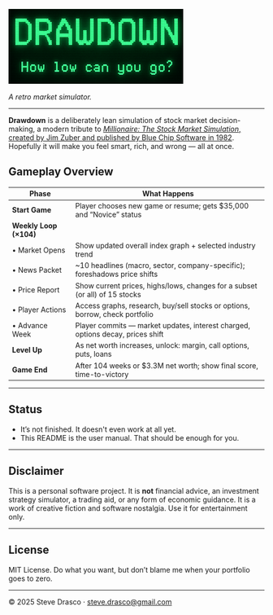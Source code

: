 ![Drawdown](docs/images/logo_small.png)

*A retro market simulator.*  

---

**Drawdown** is a deliberately lean simulation of stock market decision-making, a modern tribute to [*Millionaire: The Stock Market Simulation*, created by Jim Zuber and published by Blue Chip Software in 1982](https://en.wikipedia.org/wiki/Millionaire:_The_Stock_Market_Simulation).  Hopefully it will make you feel smart, rich, and wrong —  all at once.

## Gameplay Overview

| **Phase**              | **What Happens**                                                                 |
|------------------------|-----------------------------------------------------------------------------------|
| **Start Game**         | Player chooses new game or resume; gets $35,000 and “Novice” status              |
| **Weekly Loop (×104)** |                                                                                   |
| • Market Opens         | Show updated overall index graph + selected industry trend                       |
| • News Packet          | ~10 headlines (macro, sector, company-specific); foreshadows price shifts        |
| • Price Report         | Show current prices, highs/lows, changes for a subset (or all) of 15 stocks     |
| • Player Actions       | Access graphs, research, buy/sell stocks or options, borrow, check portfolio     |
| • Advance Week         | Player commits — market updates, interest charged, options decay, prices shift   |
| **Level Up**           | As net worth increases, unlock: margin, call options, puts, loans                |
| **Game End**           | After 104 weeks or $3.3M net worth; show final score, time-to-victory        |

---

## Status

- It’s not finished. It doesn't even work at all yet.
- This README is the user manual. That should be enough for you.

---

## Disclaimer

This is a personal software project. It is **not** financial advice, an investment strategy simulator, a trading aid, or any form of economic guidance. It is a work of creative fiction and software nostalgia. Use it for entertainment only.

---

## License

MIT License. Do what you want, but don’t blame me when your portfolio goes to zero.

---

© 2025 Steve Drasco · steve.drasco@gmail.com

